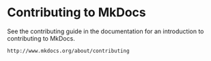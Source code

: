 # Contributing to MkDocs

See the contributing guide in the documentation for an
introduction to contributing to MkDocs.

    http://www.mkdocs.org/about/contributing
